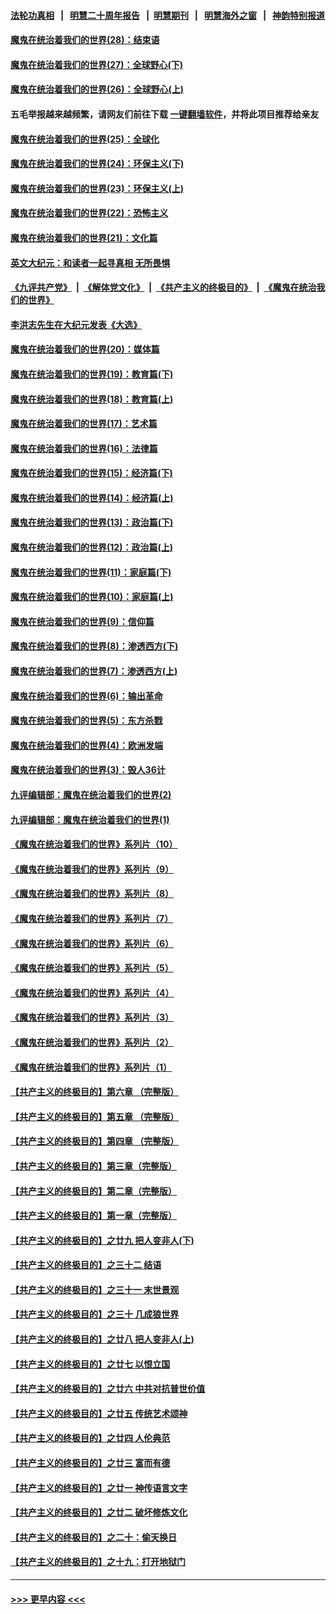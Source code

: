 #### [法轮功真相](https://github.com/gfw-breaker/truth/blob/master/README.md?t=0) &nbsp;&nbsp;|&nbsp;&nbsp; [明慧二十周年报告](https://github.com/gfw-breaker/mh-reports/blob/master/README.md?t=0) &nbsp;&nbsp;|&nbsp;&nbsp;[明慧期刊](https://github.com/gfw-breaker/mh-qikan) &nbsp;&nbsp;|&nbsp;&nbsp; [明慧海外之窗](https://github.com/gfw-breaker/mh-news/blob/master/README.md?t=0) &nbsp;&nbsp;|&nbsp;&nbsp; [神韵特别报道](https://github.com/gfw-breaker/mh-news/blob/master/shenyun.md?t=0)
#### [魔鬼在统治着我们的世界(28)：结束语](../pages/nsc422/n10936246.md?t=06142151) 
#### [魔鬼在统治着我们的世界(27)：全球野心(下)](../pages/nsc422/n10928319.md?t=06142151) 
#### [魔鬼在统治着我们的世界(26)：全球野心(上)](../pages/nsc422/n10900318.md?t=06142151) 
#### 五毛举报越来越频繁，请网友们前往下载 [一键翻墙软件](https://github.com/gfw-breaker/ssr-accounts)，并将此项目推荐给亲友
#### [魔鬼在统治着我们的世界(25)：全球化](../pages/nsc422/n10788205.md?t=06142151) 
#### [魔鬼在统治着我们的世界(24)：环保主义(下)](../pages/nsc422/n10695307.md?t=06142151) 
#### [魔鬼在统治着我们的世界(23)：环保主义(上)](../pages/nsc422/n10688613.md?t=06142151) 
#### [魔鬼在统治着我们的世界(22)：恐怖主义](../pages/nsc422/n10614727.md?t=06142151) 
#### [魔鬼在统治着我们的世界(21)：文化篇](../pages/nsc422/n10597706.md?t=06142151) 
#### [英文大纪元：和读者一起寻真相 无所畏惧](../pages/nsc422/n12542027.md?t=06142151) 
#### [《九评共产党》](https://github.com/begood0513/9ping.md/blob/master/README.md) &nbsp;|&nbsp; [《解体党文化》](../../../../jtdwh.md/blob/master/README.md)  &nbsp;|&nbsp; [《共产主义的终极目的》](../../../../gczydzjmd.md/blob/master/README.md) &nbsp;|&nbsp; [《魔鬼在统治我们的世界》](../../../../mgztzwmdsj.md/blob/master/README.md) 
#### [李洪志先生在大纪元发表《大选》](../pages/nsc422/n12534746.md?t=06142151) 
#### [魔鬼在统治着我们的世界(20)：媒体篇](../pages/nsc422/n10586579.md?t=06142151) 
#### [魔鬼在统治着我们的世界(19)：教育篇(下)](../pages/nsc422/n10564808.md?t=06142151) 
#### [魔鬼在统治着我们的世界(18)：教育篇(上)](../pages/nsc422/n10526970.md?t=06142151) 
#### [魔鬼在统治着我们的世界(17)：艺术篇](../pages/nsc422/n10499093.md?t=06142151) 
#### [魔鬼在统治着我们的世界(16)：法律篇](../pages/nsc422/n10485969.md?t=06142151) 
#### [魔鬼在统治着我们的世界(15)：经济篇(下)](../pages/nsc422/n10469975.md?t=06142151) 
#### [魔鬼在统治着我们的世界(14)：经济篇(上)](../pages/nsc422/n10457370.md?t=06142151) 
#### [魔鬼在统治着我们的世界(13)：政治篇(下)](../pages/nsc422/n10448270.md?t=06142151) 
#### [魔鬼在统治着我们的世界(12)：政治篇(上)](../pages/nsc422/n10444576.md?t=06142151) 
#### [魔鬼在统治着我们的世界(11)：家庭篇(下)](../pages/nsc422/n10440961.md?t=06142151) 
#### [魔鬼在统治着我们的世界(10)：家庭篇(上)](../pages/nsc422/n10435448.md?t=06142151) 
#### [魔鬼在统治着我们的世界(9)：信仰篇](../pages/nsc422/n10432159.md?t=06142151) 
#### [魔鬼在统治着我们的世界(8)：渗透西方(下)](../pages/nsc422/n10429603.md?t=06142151) 
#### [魔鬼在统治着我们的世界(7)：渗透西方(上)](../pages/nsc422/n10426013.md?t=06142151) 
#### [魔鬼在统治着我们的世界(6)：输出革命](../pages/nsc422/n10421536.md?t=06142151) 
#### [魔鬼在统治着我们的世界(5)：东方杀戮](../pages/nsc422/n10417707.md?t=06142151) 
#### [魔鬼在统治着我们的世界(4)：欧洲发端](../pages/nsc422/n10414890.md?t=06142151) 
#### [魔鬼在统治着我们的世界(3)：毁人36计](../pages/nsc422/n10411583.md?t=06142151) 
#### [九评编辑部：魔鬼在统治着我们的世界(2)](../pages/nsc422/n10410036.md?t=06142151) 
#### [九评编辑部：魔鬼在统治着我们的世界(1)](../pages/nsc422/n10406825.md?t=06142151) 
#### [《魔鬼在统治着我们的世界》系列片（10）](../pages/nsc422/n12292670.md?t=06142151) 
#### [《魔鬼在统治着我们的世界》系列片（9）](../pages/nsc422/n12290859.md?t=06142151) 
#### [《魔鬼在统治着我们的世界》系列片（8）](../pages/nsc422/n12287445.md?t=06142151) 
#### [《魔鬼在统治着我们的世界》系列片（7）](../pages/nsc422/n12283425.md?t=06142151) 
#### [《魔鬼在统治着我们的世界》系列片（6）](../pages/nsc422/n12282314.md?t=06142151) 
#### [《魔鬼在统治着我们的世界》系列片（5）](../pages/nsc422/n12281419.md?t=06142151) 
#### [《魔鬼在统治着我们的世界》系列片（4）](../pages/nsc422/n12274024.md?t=06142151) 
#### [《魔鬼在统治着我们的世界》系列片（3）](../pages/nsc422/n12271322.md?t=06142151) 
#### [《魔鬼在统治着我们的世界》系列片（2）](../pages/nsc422/n12269049.md?t=06142151) 
#### [《魔鬼在统治着我们的世界》系列片（1）](../pages/nsc422/n12267575.md?t=06142151) 
#### [【共产主义的终极目的】第六章 （完整版）](../pages/nsc422/n11428913.md?t=06142151) 
#### [【共产主义的终极目的】第五章 （完整版）](../pages/nsc422/n11428912.md?t=06142151) 
#### [【共产主义的终极目的】第四章 （完整版）](../pages/nsc422/n11428907.md?t=06142151) 
#### [【共产主义的终极目的】第三章（完整版）](../pages/nsc422/n11428848.md?t=06142151) 
#### [【共产主义的终极目的】第二章（完整版）](../pages/nsc422/n11428831.md?t=06142151) 
#### [【共产主义的终极目的】第一章（完整版）](../pages/nsc422/n11417651.md?t=06142151) 
#### [【共产主义的终极目的】之廿九 把人变非人(下)](../pages/nsc422/n11344140.md?t=06142151) 
#### [【共产主义的终极目的】之三十二 结语](../pages/nsc422/n11360535.md?t=06142151) 
#### [【共产主义的终极目的】之三十一 末世景观](../pages/nsc422/n11351129.md?t=06142151) 
#### [【共产主义的终极目的】之三十 几成狼世界](../pages/nsc422/n11348280.md?t=06142151) 
#### [【共产主义的终极目的】之廿八 把人变非人(上)](../pages/nsc422/n11340492.md?t=06142151) 
#### [【共产主义的终极目的】之廿七 以恨立国](../pages/nsc422/n11336944.md?t=06142151) 
#### [【共产主义的终极目的】之廿六 中共对抗普世价值](../pages/nsc422/n11324785.md?t=06142151) 
#### [【共产主义的终极目的】之廿五 传统艺术颂神](../pages/nsc422/n11296396.md?t=06142151) 
#### [【共产主义的终极目的】之廿四 人伦典范](../pages/nsc422/n11296397.md?t=06142151) 
#### [【共产主义的终极目的】之廿三 富而有德](../pages/nsc422/n11283598.md?t=06142151) 
#### [【共产主义的终极目的】之廿一 神传语言文字](../pages/nsc422/n11263265.md?t=06142151) 
#### [【共产主义的终极目的】之廿二 破坏修炼文化](../pages/nsc422/n11245728.md?t=06142151) 
#### [【共产主义的终极目的】之二十：偷天换日](../pages/nsc422/n11238846.md?t=06142151) 
#### [【共产主义的终极目的】之十九：打开地狱门](../pages/nsc422/n11206376.md?t=06142151) 

----
#### [ >>> 更早内容 <<< ](../indexes/nsc422-earlier.md)
